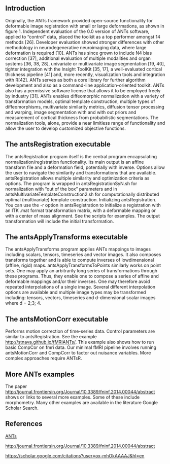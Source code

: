 ## Introduction

Originally, the ANTs framework provided open-source functionality for deformable image registration with small or large deformations, as
shown in figure 1. Independent evaluation of the 0.0 version of ANTs software, applied to “control” data, placed the toolkit as a top performer amongst 14 methods [26]. Developer evaluation showed stronger differences with other methodology in neurodegenerative neuroimaging data, where large deformation is required [10]. ANTs has since grown to include N4 bias correction [37], additional evaluation of multiple modalities and organ systems [36, 38, 28], univariate or multivariate image segmentation [19, 40], tighter integration with the Insight ToolKit [35, 17], a well-evaluated cortical thickness pipeline [41] and, more recently, visualization tools and integration with R[42]. ANTs serves as both a core library for further algorithm development and also as a command-line application-oriented toolkit. ANTs also has a permissive software  license that allows it to be employed freely by industry [31]. ANTs enables diffeomorphic normalization with a variety of transformation models, optimal template construction, multiple types of diffeomorphisms, multivariate similarity metrics, diffusion tensor processing and warping, image segmentation with and with out priors and measurement of cortical thickness from probabilistic segmentations. The normalization tools, alone, provide a near limitless range of functionality and allow the user to develop customized objective functions.

## The antsRegistration executable
The antsRegistration program itself is the central program encapsulating normalization/registration functionality. Its main output is an affine transform file and a deformation field, potentially with inverse. Options allow the user to navigate the similarity and transformations that are available. antsRegistration allows multiple similarity and optimization criteria as options. The program is wrapped in antsRegistrationSyN.sh for normalization with “out of the box” parameters and in antsMultivariateTemplateConstruction2.sh for computationally distributed optimal (multivariate) template construction. Initializing antsRegistration. You can use the -r option in antsRegistration to initialize a registration with an ITK .mat format transformation
matrix, with a deformable mapping or with a center of mass alignment. See the scripts for examples. The output transformation will include the initial transformation.

## The antsApplyTransforms executable
The antsApplyTransforms program applies ANTs mappings to images including scalars, tensors, timeseries and vector images. It also composes transforms together and is able to compute inverses of lowdimensional (affine, rigid) maps. antsApplyTransformsToPoints similarly works on point sets. One may apply an arbitrarily long series of transformations through these programs. Thus, they enable one to compose a series of affine and deformable mappings
and/or their inverses. One may therefore avoid repeated interpolations of a single image. Several different interpolation options are available and multiple image types may be transformed including: tensors, vectors, timeseries and d-dimensional scalar images where d = 2;3; 4.

## The antsMotionCorr executable
Performs motion correction of time-series data. Control parameters are similar to antsRegistration. See the example http://stnava.github.io/fMRIANTs/. This example also shows how to run basic CompCor on fmri data. Our minimal fMRI pipeline involves running antsMotionCorr and CompCorr to factor out
nuisance variables. More complex approaches require ANTsR.

## More ANTs examples
The paper http://journal.frontiersin.org/Journal/10.3389/fninf.2014.00044/abstract shows or links to several
more examples. Some of these include morphometry. Many other examples are available in the literature
Google Scholar Search.

## References

[ANTs](http://stnava.github.io/ANTs/)

http://journal.frontiersin.org/Journal/10.3389/fninf.2014.00044/abstract 

https://scholar.google.com/citations?user=ox-mhOkAAAAJ&hl=en
